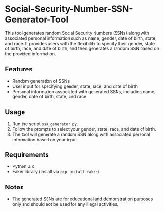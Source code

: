 # Social-Security-Number-SSN-Generator-Tool

This tool generates random Social Security Numbers (SSNs) along with associated personal information such as name, gender, date of birth, state, and race. It provides users with the flexibility to specify their gender, state of birth, race, and date of birth, and then generates a random SSN based on the provided information.

## Features
- Random generation of SSNs
- User input for specifying gender, state, race, and date of birth
- Personal information associated with generated SSNs, including name, gender, date of birth, state, and race

## Usage
1. Run the script `ssn_generator.py`.
2. Follow the prompts to select your gender, state, race, and date of birth.
3. The tool will generate a random SSN along with associated personal information based on your input.

## Requirements
- Python 3.x
- Faker library (install via `pip install faker`)

## Notes
- The generated SSNs are for educational and demonstration purposes only and should not be used for any illegal activities.

### Installation Steps:

1. **Clone the Repository:**
   ```bash
   git clone https://github.com/Techbyets/Social-Security-Number-SSN-Generator-Tool
   ```

2. **Navigate to the Directory:**
   ```bash
   cd ssn_generator
   ```

3. **Install Dependencies:**
   Ensure you have Python 3.x installed on your system. Install the required dependencies using pip:
   ```bash
   pip install faker
   ```

### Running the Tool:

4. **Run the Script:**
   ```bash
   python ssn_generator.py
   ```

5. **Follow the Prompts:**
   - Choose your gender by entering the number corresponding to your choice.
   - Choose the state you were born in by entering the number corresponding to your choice.
   - Choose your race by entering the number corresponding to your choice.
   - Enter your date of birth in the format YYYY/MM/DD when prompted.

6. **View the Generated SSN:**
   The tool will generate a random SSN along with associated personal information based on your input.

### Notes:
- Ensure you have Python 3.x and pip installed on your system before running the tool.
- The generated SSNs are for educational and demonstration purposes only and should not be used for any illegal activities.
```
